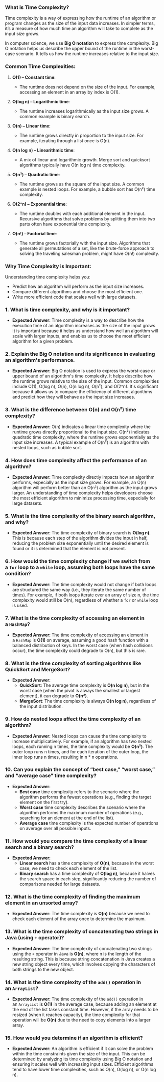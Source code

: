 
### What is Time Complexity?

Time complexity is a way of expressing how the runtime of an algorithm or program changes as the size of the input data increases. In simpler terms, it’s a measure of how much time an algorithm will take to complete as the input size grows.

In computer science, we use **Big O notation** to express time complexity. Big O notation helps us describe the upper bound of the runtime in the worst-case scenario. It tells us how the runtime increases relative to the input size.

### Common Time Complexities:

1. **O(1) – Constant time**:
    
    - The runtime does not depend on the size of the input. For example, accessing an element in an array by index is O(1).
2. **O(log n) – Logarithmic time**:
    
    - The runtime increases logarithmically as the input size grows. A common example is binary search.
3. **O(n) – Linear time**:
    
    - The runtime grows directly in proportion to the input size. For example, iterating through a list once is O(n).
4. **O(n log n) – Linearithmic time**:
    
    - A mix of linear and logarithmic growth. Merge sort and quicksort algorithms typically have O(n log n) time complexity.
5. **O(n²) – Quadratic time**:
    
    - The runtime grows as the square of the input size. A common example is nested loops. For example, a bubble sort has O(n²) time complexity.
6. **O(2^n) – Exponential time**:
    
    - The runtime doubles with each additional element in the input. Recursive algorithms that solve problems by splitting them into two parts often have exponential time complexity.
7. **O(n!) – Factorial time**:
    
    - The runtime grows factorially with the input size. Algorithms that generate all permutations of a set, like the brute-force approach to solving the traveling salesman problem, might have O(n!) complexity.

### Why Time Complexity is Important:

Understanding time complexity helps you:

- Predict how an algorithm will perform as the input size increases.
- Compare different algorithms and choose the most efficient one.
- Write more efficient code that scales well with large datasets.



### 1. **What is time complexity, and why is it important?**

- **Expected Answer**: Time complexity is a way to describe how the execution time of an algorithm increases as the size of the input grows. It is important because it helps us understand how well an algorithm will scale with larger inputs, and enables us to choose the most efficient algorithm for a given problem.

### 2. **Explain the Big O notation and its significance in evaluating an algorithm's performance.**

- **Expected Answer**: Big O notation is used to express the worst-case or upper bound of an algorithm's time complexity. It helps describe how the runtime grows relative to the size of the input. Common complexities include O(1), O(log n), O(n), O(n log n), O(n²), and O(2^n). It's significant because it allows us to compare the efficiency of different algorithms and predict how they will behave as the input size increases.

### 3. **What is the difference between O(n) and O(n²) time complexity?**

- **Expected Answer**: O(n) indicates a linear time complexity where the runtime grows directly proportional to the input size. O(n²) indicates quadratic time complexity, where the runtime grows exponentially as the input size increases. A typical example of O(n²) is an algorithm with nested loops, such as bubble sort.

### 4. **How does time complexity affect the performance of an algorithm?**

- **Expected Answer**: Time complexity directly impacts how an algorithm performs, especially as the input size grows. For example, an O(n) algorithm will perform better than an O(n²) algorithm as the input grows larger. An understanding of time complexity helps developers choose the most efficient algorithm to minimize processing time, especially for large datasets.

### 5. **What is the time complexity of the binary search algorithm, and why?**

- **Expected Answer**: The time complexity of binary search is **O(log n)**. This is because each step of the algorithm divides the input in half, reducing the problem size exponentially until the desired element is found or it is determined that the element is not present.

### 6. **How would the time complexity change if we switch from a `for` loop to a `while` loop, assuming both loops have the same condition?**

- **Expected Answer**: The time complexity would not change if both loops are structured the same way (i.e., they iterate the same number of times). For example, if both loops iterate over an array of size n, the time complexity would still be O(n), regardless of whether a `for` or `while` loop is used.

### 7. **What is the time complexity of accessing an element in a `HashMap`?**

- **Expected Answer**: The time complexity of accessing an element in a `HashMap` is **O(1)** on average, assuming a good hash function with a balanced distribution of keys. In the worst case (when hash collisions occur), the time complexity could degrade to O(n), but this is rare.

### 8. **What is the time complexity of sorting algorithms like QuickSort and MergeSort?**

- **Expected Answer**:
    - **QuickSort**: The average time complexity is **O(n log n)**, but in the worst case (when the pivot is always the smallest or largest element), it can degrade to **O(n²)**.
    - **MergeSort**: The time complexity is always **O(n log n)**, regardless of the input distribution.

### 9. **How do nested loops affect the time complexity of an algorithm?**

- **Expected Answer**: Nested loops can cause the time complexity to increase multiplicatively. For example, if an algorithm has two nested loops, each running n times, the time complexity would be **O(n²)**. The outer loop runs n times, and for each iteration of the outer loop, the inner loop runs n times, resulting in n * n operations.

### 10. **Can you explain the concept of “best case,” “worst case,” and “average case” time complexity?**

- **Expected Answer**:
    - **Best case** time complexity refers to the scenario where the algorithm performs the fewest operations (e.g., finding the target element on the first try).
    - **Worst case** time complexity describes the scenario where the algorithm performs the maximum number of operations (e.g., searching for an element at the end of the list).
    - **Average case** time complexity is the expected number of operations on average over all possible inputs.

### 11. **How would you compare the time complexity of a linear search and a binary search?**

- **Expected Answer**:
    - **Linear search** has a time complexity of **O(n)**, because in the worst case, we need to check each element of the list.
    - **Binary search** has a time complexity of **O(log n)**, because it halves the search space in each step, significantly reducing the number of comparisons needed for large datasets.

### 12. **What is the time complexity of finding the maximum element in an unsorted array?**

- **Expected Answer**: The time complexity is **O(n)** because we need to check each element of the array once to determine the maximum.

### 13. **What is the time complexity of concatenating two strings in Java (using `+` operator)?**

- **Expected Answer**: The time complexity of concatenating two strings using the `+` operator in Java is **O(n)**, where n is the length of the resulting string. This is because string concatenation in Java creates a new string object every time, which involves copying the characters of both strings to the new object.

### 14. **What is the time complexity of the `add()` operation in an `ArrayList`?**

- **Expected Answer**: The time complexity of the `add()` operation in an `ArrayList` is **O(1)** in the average case, because adding an element at the end of the list takes constant time. However, if the array needs to be resized (when it reaches capacity), the time complexity for that operation will be **O(n)** due to the need to copy elements into a larger array.

### 15. **How would you determine if an algorithm is efficient?**

- **Expected Answer**: An algorithm is efficient if it can solve the problem within the time constraints given the size of the input. This can be determined by analyzing its time complexity using Big O notation and ensuring it scales well with increasing input sizes. Efficient algorithms tend to have lower time complexities, such as O(n), O(log n), or O(n log n).